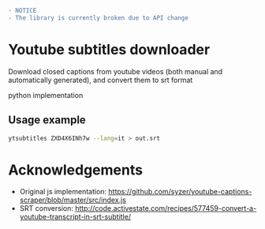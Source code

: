 ```diff
- NOTICE
- The library is currently broken due to API change
```

# Youtube subtitles downloader
Download closed captions from youtube videos (both manual and automatically generated), and convert them to srt format 

python implementation

## Usage example
```bash
ytsubtitles ZXD4X6INh7w --lang=it > out.srt
```

# Acknowledgements
- Original js implementation: https://github.com/syzer/youtube-captions-scraper/blob/master/src/index.js
- SRT conversion: http://code.activestate.com/recipes/577459-convert-a-youtube-transcript-in-srt-subtitle/
